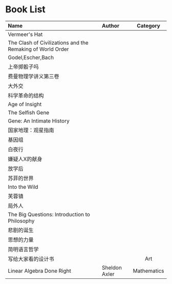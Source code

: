 # Book List

| Name | Author | Category
| :--- | :----- | :------:
| Vermeer's Hat |  |
| The Clash of Civilizations and the Remaking of World Order |  |
| Godel,Escher,Bach |  |
| 上帝掷骰子吗 |  |
| 费曼物理学讲义第三卷 |  |
| 大外交 |  |
| 科学革命的结构 |  |
| Age of Insight |  |
| The Selfish Gene |  |
| Gene: An Intimate History |  |
| 国家地理：观星指南 |  |
| 基因组 |  |
| 白夜行 |  |
| 嫌疑人X的献身 |  |
| 放学后 |  |
| 苏菲的世界 |  |
| Into the Wild |  |
| 芙蓉镇 |  |
| 局外人 |  |
| The Big Questions: Introduction to Philosophy |  |
| 悲剧的诞生 |  |
| 思想的力量 |  |
| 简明语言哲学 |  |
| 写给大家看的设计书 |  | Art
| Linear Algebra Done Right | Sheldon Axler | Mathematics
